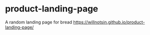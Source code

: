 # product-landing-page
A random landing page for bread
https://willnotsin.github.io/product-landing-page/
